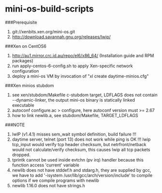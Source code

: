 # mini-os-build-scripts

###Prerequisite
1. git://xenbits.xen.org/mini-os.git
2. http://download.savannah.gnu.org/releases/lwip/

###Xen on CentOS6
1. http://au1.mirror.crc.id.au/repo/el6/x86_64/ (Installation guide and RPM packages)
2. run apply-centos-6-config.sh to apply Xen-specific network configuration
3. deploy a mini-os VM by invocation of "xl create daytime-minios.cfg"

###Xen minios stubdom
1. see xen/stubdom/Makefile c-stubdom target, LDFLAGS does not contain --dynamic-linker, the output mini-os binary is statically linked executable
2. autoconf configure.ac > configure, here autoconf version must >= 2.67
3. how to link newlib.a, see stubdom/Makefile, TARGET_LDFLAGS

###NOTE
1. lwIP (v1.4.1) misses sem_wait symbol definition, build failure !!!
2. daytime server, telnet (port 13) does not work while ping is OK !!! lwip tcp_input would verify tcp header checksum, but netrfront/netback would not calculate/verify checksum, this causes lwip all tcp packets dropped.
3. tprintk cannot be used inside evtchn (pv irq) handler because this function access 'current' variable
4. newlib does not have stddef.h and stdarg.h, they are supplied by gcc, we have to add '-isystem /usr/lib/gcc/arch/version/include' to compile options if we compile programs with newlib
5. newlib 1.16.0 does not have strings.h
